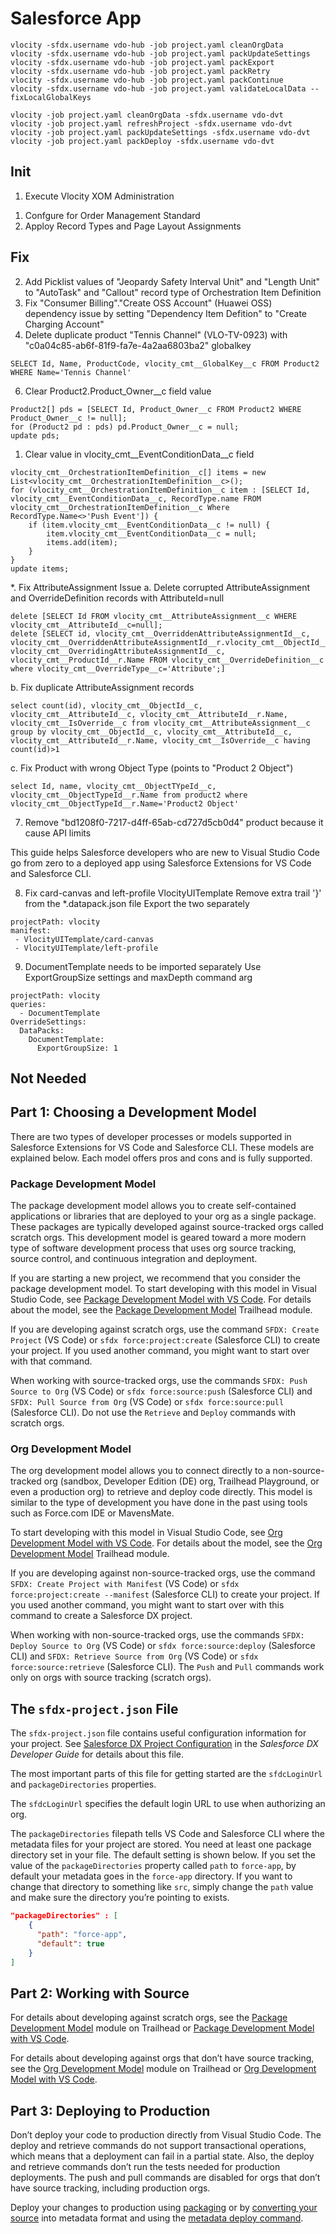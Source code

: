 # Salesforce App

```
vlocity -sfdx.username vdo-hub -job project.yaml cleanOrgData
vlocity -sfdx.username vdo-hub -job project.yaml packUpdateSettings
vlocity -sfdx.username vdo-hub -job project.yaml packExport
vlocity -sfdx.username vdo-hub -job project.yaml packRetry
vlocity -sfdx.username vdo-hub -job project.yaml packContinue
vlocity -sfdx.username vdo-hub -job project.yaml validateLocalData --fixLocalGlobalKeys
```
```
vlocity -job project.yaml cleanOrgData -sfdx.username vdo-dvt
vlocity -job project.yaml refreshProject -sfdx.username vdo-dvt
vlocity -job project.yaml packUpdateSettings -sfdx.username vdo-dvt
vlocity -job project.yaml packDeploy -sfdx.username vdo-dvt
```

## Init
1. Execute Vlocity XOM Administration
1) Confgure for Order Management Standard
2) Apploy Record Types and Page Layout Assignments



## Fix
2. Add Picklist values of "Jeopardy Safety Interval Unit" and "Length Unit" to "AutoTask" and "Callout" record type of Orchestration Item Definition
3. Fix "Consumer Billing"."Create OSS Account" (Huawei OSS) dependency issue by setting "Dependency Item Defition" to "Create Charging Account"
4. Delete duplicate product "Tennis Channel" (VLO-TV-0923) with "c0a04c85-ab6f-81f9-fa7e-4a2aa6803ba2" globalkey
```
SELECT Id, Name, ProductCode, vlocity_cmt__GlobalKey__c FROM Product2 WHERE Name='Tennis Channel'
```
6. Clear Product2.Product_Owner__c field value
```
Product2[] pds = [SELECT Id, Product_Owner__c FROM Product2 WHERE Product_Owner__c != null];
for (Product2 pd : pds) pd.Product_Owner__c = null;
update pds;
```

1. Clear value in vlocity_cmt__EventConditionData__c field
```
vlocity_cmt__OrchestrationItemDefinition__c[] items = new List<vlocity_cmt__OrchestrationItemDefinition__c>();
for (vlocity_cmt__OrchestrationItemDefinition__c item : [SELECT Id, vlocity_cmt__EventConditionData__c, RecordType.name FROM vlocity_cmt__OrchestrationItemDefinition__c Where RecordType.Name<>'Push Event']) {
    if (item.vlocity_cmt__EventConditionData__c != null) {
        item.vlocity_cmt__EventConditionData__c = null;
        items.add(item);
    }  
}
update items;
```

*. Fix AttributeAssignment Issue
a. Delete corrupted AttributeAssignment and OverrideDefinition records with AttributeId=null
```
delete [SELECT Id FROM vlocity_cmt__AttributeAssignment__c WHERE vlocity_cmt__AttributeId__c=null];
delete [SELECT id, vlocity_cmt__OverriddenAttributeAssignmentId__c, vlocity_cmt__OverriddenAttributeAssignmentId__r.vlocity_cmt__ObjectId__c, vlocity_cmt__OverridingAttributeAssignmentId__c, vlocity_cmt__ProductId__r.Name FROM vlocity_cmt__OverrideDefinition__c where vlocity_cmt__OverrideType__c='Attribute';]
```
b. Fix duplicate AttributeAssignment records
```
select count(id), vlocity_cmt__ObjectId__c, vlocity_cmt__AttributeId__c, vlocity_cmt__AttributeId__r.Name, vlocity_cmt__IsOverride__c from vlocity_cmt__AttributeAssignment__c group by vlocity_cmt__ObjectId__c, vlocity_cmt__AttributeId__c, vlocity_cmt__AttributeId__r.Name, vlocity_cmt__IsOverride__c having count(id)>1
```
c. Fix Product with wrong Object Type (points to "Product 2 Object")
```
select Id, name, vlocity_cmt__ObjectTYpeId__c, vlocity_cmt__ObjectTypeId__r.Name from product2 where vlocity_cmt__ObjectTypeId__r.Name='Product2 Object'
```

7. Remove "bd1208f0-7217-d4ff-65ab-cd727d5cb0d4" product because it cause API limits

This guide helps Salesforce developers who are new to Visual Studio Code go from zero to a deployed app using Salesforce Extensions for VS Code and Salesforce CLI.


8. Fix card-canvas and left-profile VlocityUITemplate
Remove extra trail '}' from the *.datapack.json file
Export the two separately
```
projectPath: vlocity
manifest:
 - VlocityUITemplate/card-canvas
 - VlocityUITemplate/left-profile

```


9. DocumentTemplate needs to be imported separately
Use ExportGroupSize settings and maxDepth command arg
```
projectPath: vlocity
queries:
  - DocumentTemplate
OverrideSettings:
  DataPacks:
    DocumentTemplate:
      ExportGroupSize: 1
```

## Not Needed

## Part 1: Choosing a Development Model

There are two types of developer processes or models supported in Salesforce Extensions for VS Code and Salesforce CLI. These models are explained below. Each model offers pros and cons and is fully supported.

### Package Development Model

The package development model allows you to create self-contained applications or libraries that are deployed to your org as a single package. These packages are typically developed against source-tracked orgs called scratch orgs. This development model is geared toward a more modern type of software development process that uses org source tracking, source control, and continuous integration and deployment.

If you are starting a new project, we recommend that you consider the package development model. To start developing with this model in Visual Studio Code, see [Package Development Model with VS Code](https://forcedotcom.github.io/salesforcedx-vscode/articles/user-guide/package-development-model). For details about the model, see the [Package Development Model](https://trailhead.salesforce.com/en/content/learn/modules/sfdx_dev_model) Trailhead module.

If you are developing against scratch orgs, use the command `SFDX: Create Project` (VS Code) or `sfdx force:project:create` (Salesforce CLI)  to create your project. If you used another command, you might want to start over with that command.

When working with source-tracked orgs, use the commands `SFDX: Push Source to Org` (VS Code) or `sfdx force:source:push` (Salesforce CLI) and `SFDX: Pull Source from Org` (VS Code) or `sfdx force:source:pull` (Salesforce CLI). Do not use the `Retrieve` and `Deploy` commands with scratch orgs.

### Org Development Model

The org development model allows you to connect directly to a non-source-tracked org (sandbox, Developer Edition (DE) org, Trailhead Playground, or even a production org) to retrieve and deploy code directly. This model is similar to the type of development you have done in the past using tools such as Force.com IDE or MavensMate.

To start developing with this model in Visual Studio Code, see [Org Development Model with VS Code](https://forcedotcom.github.io/salesforcedx-vscode/articles/user-guide/org-development-model). For details about the model, see the [Org Development Model](https://trailhead.salesforce.com/content/learn/modules/org-development-model) Trailhead module.

If you are developing against non-source-tracked orgs, use the command `SFDX: Create Project with Manifest` (VS Code) or `sfdx force:project:create --manifest` (Salesforce CLI) to create your project. If you used another command, you might want to start over with this command to create a Salesforce DX project.

When working with non-source-tracked orgs, use the commands `SFDX: Deploy Source to Org` (VS Code) or `sfdx force:source:deploy` (Salesforce CLI) and `SFDX: Retrieve Source from Org` (VS Code) or `sfdx force:source:retrieve` (Salesforce CLI). The `Push` and `Pull` commands work only on orgs with source tracking (scratch orgs).

## The `sfdx-project.json` File

The `sfdx-project.json` file contains useful configuration information for your project. See [Salesforce DX Project Configuration](https://developer.salesforce.com/docs/atlas.en-us.sfdx_dev.meta/sfdx_dev/sfdx_dev_ws_config.htm) in the _Salesforce DX Developer Guide_ for details about this file.

The most important parts of this file for getting started are the `sfdcLoginUrl` and `packageDirectories` properties.

The `sfdcLoginUrl` specifies the default login URL to use when authorizing an org.

The `packageDirectories` filepath tells VS Code and Salesforce CLI where the metadata files for your project are stored. You need at least one package directory set in your file. The default setting is shown below. If you set the value of the `packageDirectories` property called `path` to `force-app`, by default your metadata goes in the `force-app` directory. If you want to change that directory to something like `src`, simply change the `path` value and make sure the directory you’re pointing to exists.

```json
"packageDirectories" : [
    {
      "path": "force-app",
      "default": true
    }
]
```

## Part 2: Working with Source

For details about developing against scratch orgs, see the [Package Development Model](https://trailhead.salesforce.com/en/content/learn/modules/sfdx_dev_model) module on Trailhead or [Package Development Model with VS Code](https://forcedotcom.github.io/salesforcedx-vscode/articles/user-guide/package-development-model).

For details about developing against orgs that don’t have source tracking, see the [Org Development Model](https://trailhead.salesforce.com/content/learn/modules/org-development-model) module on Trailhead or [Org Development Model with VS Code](https://forcedotcom.github.io/salesforcedx-vscode/articles/user-guide/org-development-model).

## Part 3: Deploying to Production

Don’t deploy your code to production directly from Visual Studio Code. The deploy and retrieve commands do not support transactional operations, which means that a deployment can fail in a partial state. Also, the deploy and retrieve commands don’t run the tests needed for production deployments. The push and pull commands are disabled for orgs that don’t have source tracking, including production orgs.

Deploy your changes to production using [packaging](https://developer.salesforce.com/docs/atlas.en-us.sfdx_dev.meta/sfdx_dev/sfdx_dev_dev2gp.htm) or by [converting your source](https://developer.salesforce.com/docs/atlas.en-us.sfdx_cli_reference.meta/sfdx_cli_reference/cli_reference_force_source.htm#cli_reference_convert) into metadata format and using the [metadata deploy command](https://developer.salesforce.com/docs/atlas.en-us.sfdx_cli_reference.meta/sfdx_cli_reference/cli_reference_force_mdapi.htm#cli_reference_deploy).